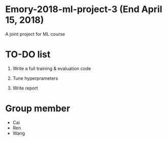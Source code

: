 # Emory-2018-ml-project-3 (End April 15, 2018)
A joint project for ML course

# TO-DO list
1. Write a full training & evaluation code

2. Tune hyperprameters

3. Write report 


# Group member

* Cai
* Ren
* Wang

